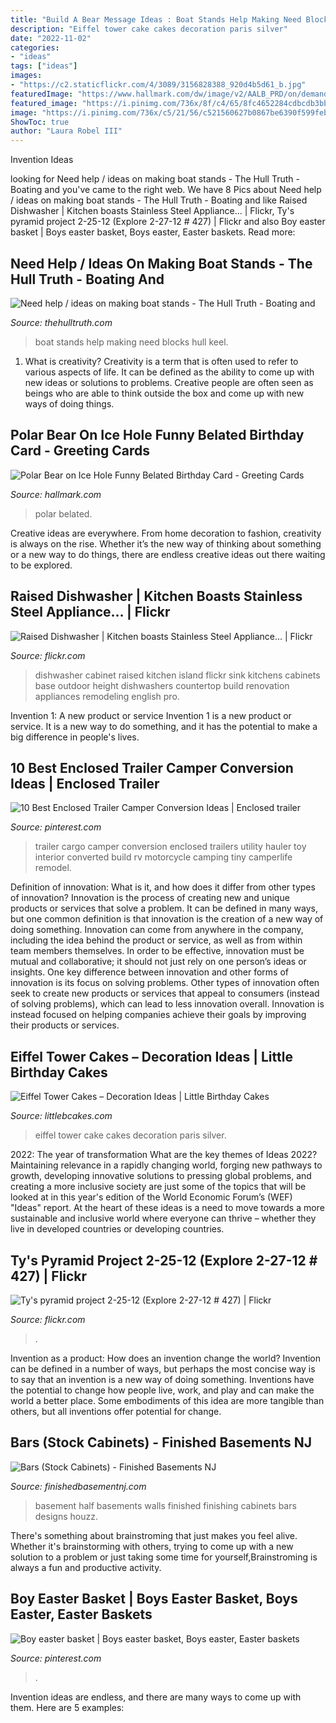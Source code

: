 ```yaml
---
title: "Build A Bear Message Ideas : Boat Stands Help Making Need Blocks Hull Keel"
description: "Eiffel tower cake cakes decoration paris silver"
date: "2022-11-02"
categories:
- "ideas"
tags: ["ideas"]
images:
- "https://c2.staticflickr.com/4/3089/3156828388_920d4b5d61_b.jpg"
featuredImage: "https://www.hallmark.com/dw/image/v2/AALB_PRD/on/demandware.static/-/Sites-hallmark-master/default/dw5fbd7910/images/finished-goods/Polar-Bear-on-Ice-Hole-Funny-Belated-Birthday-Card-root-349ZZB4250_PV.1.ZZB4250.jpg_Source_Image.jpg"
featured_image: "https://i.pinimg.com/736x/8f/c4/65/8fc4652284cdbcdb3bb9db4a05fa8def.jpg"
image: "https://i.pinimg.com/736x/c5/21/56/c521560627b0867be6390f599febb2b2.jpg"
ShowToc: true
author: "Laura Robel III"
---
```



Invention Ideas

	

		
looking for Need help / ideas on making boat stands - The Hull Truth - Boating and you've came to the right web. We have 8 Pics about Need help / ideas on making boat stands - The Hull Truth - Boating and like Raised Dishwasher | Kitchen boasts Stainless Steel Appliance… | Flickr, Ty&#039;s pyramid project 2-25-12 (Explore 2-27-12 # 427) | Flickr and also Boy easter basket | Boys easter basket, Boys easter, Easter baskets. Read more:
		
    
## Need Help / Ideas On Making Boat Stands - The Hull Truth - Boating And

<img loading=lazy src="https://www.thehulltruth.com/attachment.php?attachmentid=264504&amp;stc=1&amp;d=1346418900" onerror="this.onerror=null;this.src='https://tse4.mm.bing.net/th?id=OIP.Viu4kkD9Ig5FgaGxbrHpYQHaE5&amp;pid=15.1';" alt="Need help / ideas on making boat stands - The Hull Truth - Boating and">

_Source: thehulltruth.com_

>boat stands help making need blocks hull keel. 

	

1. What is creativity?
Creativity is a term that is often used to refer to various aspects of life. It can be defined as the ability to come up with new ideas or solutions to problems. Creative people are often seen as beings who are able to think outside the box and come up with new ways of doing things.

    
## Polar Bear On Ice Hole Funny Belated Birthday Card - Greeting Cards

<img loading=lazy src="https://www.hallmark.com/dw/image/v2/AALB_PRD/on/demandware.static/-/Sites-hallmark-master/default/dw5fbd7910/images/finished-goods/Polar-Bear-on-Ice-Hole-Funny-Belated-Birthday-Card-root-349ZZB4250_PV.1.ZZB4250.jpg_Source_Image.jpg" onerror="this.onerror=null;this.src='https://tse1.mm.bing.net/th?id=OIP.x_cDEqAgXoa5ohRXZKXwmwHaKz&amp;pid=15.1';" alt="Polar Bear on Ice Hole Funny Belated Birthday Card - Greeting Cards">

_Source: hallmark.com_

>polar belated. 

	

Creative ideas are everywhere. From home decoration to fashion, creativity is always on the rise. Whether it’s the new way of thinking about something or a new way to do things, there are endless creative ideas out there waiting to be explored.

    
## Raised Dishwasher | Kitchen Boasts Stainless Steel Appliance… | Flickr

<img loading=lazy src="https://c2.staticflickr.com/4/3089/3156828388_920d4b5d61_b.jpg" onerror="this.onerror=null;this.src='https://tse4.mm.bing.net/th?id=OIP.9hkQb1UDtQvQcxUay-GGkwHaJ4&amp;pid=15.1';" alt="Raised Dishwasher | Kitchen boasts Stainless Steel Appliance… | Flickr">

_Source: flickr.com_

>dishwasher cabinet raised kitchen island flickr sink kitchens cabinets base outdoor height dishwashers countertop build renovation appliances remodeling english pro. 

	

Invention 1: A new product or service
Invention 1 is a new product or service. It is a new way to do something, and it has the potential to make a big difference in people's lives.

    
## 10 Best Enclosed Trailer Camper Conversion Ideas | Enclosed Trailer

<img loading=lazy src="https://i.pinimg.com/736x/8f/c4/65/8fc4652284cdbcdb3bb9db4a05fa8def.jpg" onerror="this.onerror=null;this.src='https://tse3.mm.bing.net/th?id=OIP.muBuFeP5ipiAULT_3fITswHaJ4&amp;pid=15.1';" alt="10 Best Enclosed Trailer Camper Conversion Ideas | Enclosed trailer">

_Source: pinterest.com_

>trailer cargo camper conversion enclosed trailers utility hauler toy interior converted build rv motorcycle camping tiny camperlife remodel. 

	

Definition of innovation: What is it, and how does it differ from other types of innovation?
Innovation is the process of creating new and unique products or services that solve a problem. It can be defined in many ways, but one common definition is that innovation is the creation of a new way of doing something. Innovation can come from anywhere in the company, including the idea behind the product or service, as well as from within team members themselves. In order to be effective, innovation must be mutual and collaborative; it should not just rely on one person’s ideas or insights. 
One key difference between innovation and other forms of innovation is its focus on solving problems. Other types of innovation often seek to create new products or services that appeal to consumers (instead of solving problems), which can lead to less innovation overall. Innovation is instead focused on helping companies achieve their goals by improving their products or services.

    
## Eiffel Tower Cakes – Decoration Ideas | Little Birthday Cakes

<img loading=lazy src="http://www.littlebcakes.com/wp-content/uploads/2014/02/Eiffel-Tower-Wedding-Cake-731x1024.jpg" onerror="this.onerror=null;this.src='https://tse1.mm.bing.net/th?id=OIP.6obXuoALM69SYSgkpIrDJQHaKX&amp;pid=15.1';" alt="Eiffel Tower Cakes – Decoration Ideas | Little Birthday Cakes">

_Source: littlebcakes.com_

>eiffel tower cake cakes decoration paris silver. 

	

2022: The year of transformation
What are the key themes of Ideas 2022? Maintaining relevance in a rapidly changing world, forging new pathways to growth, developing innovative solutions to pressing global problems, and creating a more inclusive society are just some of the topics that will be looked at in this year's edition of the World Economic Forum’s (WEF) "Ideas" report. At the heart of these ideas is a need to move towards a more sustainable and inclusive world where everyone can thrive – whether they live in developed countries or developing countries.

    
## Ty&#039;s Pyramid Project 2-25-12 (Explore 2-27-12 # 427) | Flickr

<img loading=lazy src="https://c2.staticflickr.com/8/7040/6936795339_92dae84330_b.jpg" onerror="this.onerror=null;this.src='https://tse3.mm.bing.net/th?id=OIP.CbvrSbZuXYaRrScWQYKrjQHaE8&amp;pid=15.1';" alt="Ty&#039;s pyramid project 2-25-12 (Explore 2-27-12 # 427) | Flickr">

_Source: flickr.com_

>. 

	

Invention as a product: How does an invention change the world?
Invention can be defined in a number of ways, but perhaps the most concise way is to say that an invention is a new way of doing something. Inventions have the potential to change how people live, work, and play and can make the world a better place. Some embodiments of this idea are more tangible than others, but all inventions offer potential for change.

    
## Bars (Stock Cabinets) - Finished Basements NJ

<img loading=lazy src="https://finishedbasementnj.com/wp-content/uploads/2018/11/IMG_0217-1.jpg" onerror="this.onerror=null;this.src='https://tse3.mm.bing.net/th?id=OIP.CQ9mp-zjzJ5ElAVhAVP-RgHaFj&amp;pid=15.1';" alt="Bars (Stock Cabinets) - Finished Basements NJ">

_Source: finishedbasementnj.com_

>basement half basements walls finished finishing cabinets bars designs houzz. 

	

There's something about brainstroming that just makes you feel alive. Whether it's brainstorming with others, trying to come up with a new solution to a problem or just taking some time for yourself,Brainstroming is always a fun and productive activity.

    
## Boy Easter Basket | Boys Easter Basket, Boys Easter, Easter Baskets

<img loading=lazy src="https://i.pinimg.com/736x/c5/21/56/c521560627b0867be6390f599febb2b2.jpg" onerror="this.onerror=null;this.src='https://tse2.mm.bing.net/th?id=OIP.V3_uva_zId7nEo0EHunEXgHaMJ&amp;pid=15.1';" alt="Boy easter basket | Boys easter basket, Boys easter, Easter baskets">

_Source: pinterest.com_

>. 

	

Invention ideas are endless, and there are many ways to come up with them. Here are 5 examples:

